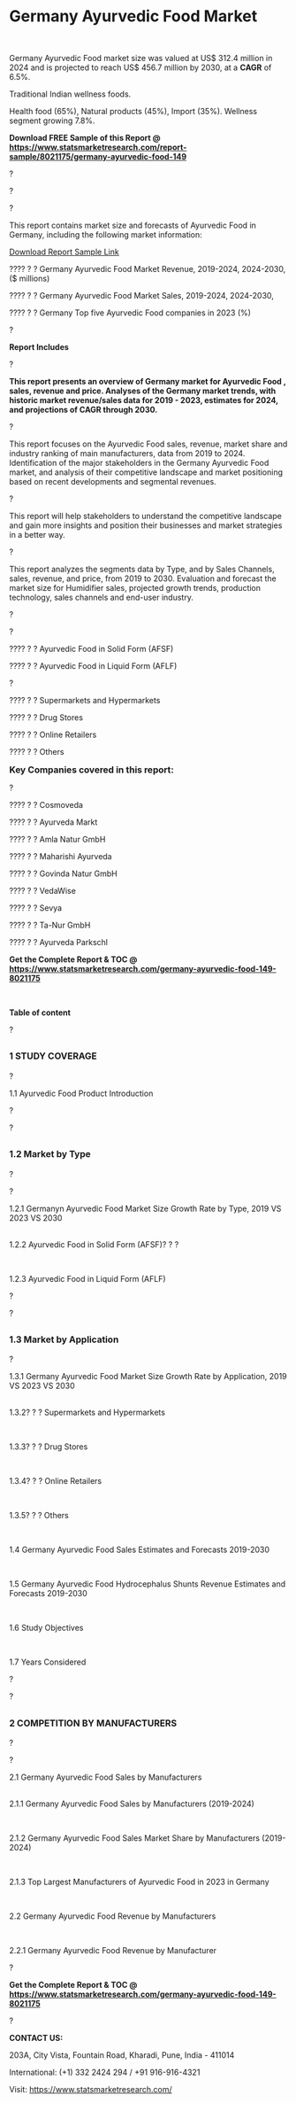 <h1>Germany Ayurvedic Food Market</h1><br/><p>Germany Ayurvedic Food market size was valued at US$ 312.4 million in 2024 and is projected to reach US$ 456.7 million by 2030, at a <strong>CAGR</strong> of 6.5%.</p>
 
 
 
 <p>Traditional Indian wellness foods.</p>
 
 
 
 <p>Health food (65%), Natural products (45%), Import (35%). Wellness segment growing 7.8%.</p>
 
 
 
 <div><b>Download FREE Sample of this Report @ <a href="https://www.statsmarketresearch.com/download-free-sample/8021175/germany-ayurvedic-food-149">https://www.statsmarketresearch.com/report-sample/8021175/germany-ayurvedic-food-149</a></b></div>
 
 
 
 <p>? </p>
 
 
 
 <p>? </p>
 
 
 
 <p>? </p>
 
 
 
 <p>This report contains market size and forecasts of Ayurvedic Food in Germany, including the following market information:</p>
 
 
 
 <p><a href="https://www.statsmarketresearch.com/download-free-sample/8021175/germany-ayurvedic-food-149">Download Report Sample Link</a></p>
 
 
 
 <p>???? ? ? Germany Ayurvedic Food Market Revenue, 2019-2024, 2024-2030, ($ millions)</p>
 
 
 
 <p>???? ? ? Germany Ayurvedic Food Market Sales, 2019-2024, 2024-2030,</p>
 
 
 
 <p>???? ? ? Germany Top five Ayurvedic Food companies in 2023 (%)</p>
 
 
 
 <p>? </p>
 
 
 
 <p><strong>Report Includes</strong></p>
 
 
 
 <p>? </p>
 
 
 
 <p><strong>This report presents an overview of Germany market for Ayurvedic Food , sales, revenue and price. Analyses of the Germany market trends, with historic market revenue/sales data for 2019 - 2023, estimates for 2024, and projections of <strong>CAGR</strong> through 2030.</strong></p>
 
 
 
 <p>? </p>
 
 
 
 <p>This report focuses on the Ayurvedic Food sales, revenue, market share and industry ranking of main manufacturers, data from 2019 to 2024. Identification of the major stakeholders in the Germany Ayurvedic Food market, and analysis of their competitive landscape and market positioning based on recent developments and segmental revenues.</p>
 
 
 
 <p>? </p>
 
 
 
 <p>This report will help stakeholders to understand the competitive landscape and gain more insights and position their businesses and market strategies in a better way.</p>
 
 
 
 <p>? </p>
 
 
 
 <p>This report analyzes the segments data by Type, and by Sales Channels, sales, revenue, and price, from 2019 to 2030. Evaluation and forecast the market size for Humidifier sales, projected growth trends, production technology, sales channels and end-user industry.</p>
 
 
 
 <p>? </p>
 
 
 
 <p>? </p>
 
 
 
 <p>???? ? ? Ayurvedic Food in Solid Form (AFSF)</p>
 
 
 
 <p>???? ? ? Ayurvedic Food in Liquid Form (AFLF)</p>
 
 
 
 <p>? </p>
 
 
 
 <p>???? ? ? Supermarkets and Hypermarkets</p>
 
 
 
 <p>???? ? ? Drug Stores</p>
 
 
 
 <p>???? ? ? Online Retailers</p>
 
 
 
 <p>???? ? ? Others</p>
 
 
 
 <p><span style="font-size:16px"><strong>Key Companies covered in this report:</strong></span></p>
 
 
 
 <p>? </p>
 
 
 
 <p>???? ? ? Cosmoveda</p>
 
 
 
 <p>???? ? ? Ayurveda Markt</p>
 
 
 
 <p>???? ? ? Amla Natur GmbH</p>
 
 
 
 <p>???? ? ? Maharishi Ayurveda</p>
 
 
 
 <p>???? ? ? Govinda Natur GmbH</p>
 
 
 
 <p>???? ? ? VedaWise</p>
 
 
 
 <p>???? ? ? Sevya</p>
 
 
 
 <p>???? ? ? Ta-Nur GmbH</p>
 
 
 
 <p>???? ? ? Ayurveda Parkschl</p>
 
 
 
 <div><b>Get the Complete Report & TOC @ <a href="https://www.statsmarketresearch.com/germany-ayurvedic-food-149-8021175">https://www.statsmarketresearch.com/germany-ayurvedic-food-149-8021175</a></b></div>
 
 
 
 <p><br />
 
 <b>Table of content</b></p>
 
 
 
 <p>? </p>
 
 
 
 <h2><span style="font-size:16px"><strong>1 STUDY COVERAGE</strong></span></h2>
 
 
 
 <p>? </p>
 
 
 
 <p>1.1 Ayurvedic Food Product Introduction</p>
 
 
 
 <p>? </p>
 
 
 
 <p>? </p>
 
 
 
 <h2><span style="font-size:16px"><strong>1.2 Market by Type</strong></span></h2>
 
 
 
 <p>? </p>
 
 
 
 <p>? </p>
 
 
 
 <p>1.2.1 Germanyn Ayurvedic Food Market Size Growth Rate by Type, 2019 VS 2023 VS 2030<br />
 
 <br />
 
 1.2.2 Ayurvedic Food in Solid Form (AFSF)? ? ? <br />
 
 <br />
 
 1.2.3 Ayurvedic Food in Liquid Form (AFLF)<br />
 
 ? </p>
 
 
 
 <p>? </p>
 
 
 
 <h2><span style="font-size:16px"><strong>1.3 Market by Application</strong></span></h2>
 
 
 
 <p>? </p>
 
 
 
 <p>1.3.1 Germany Ayurvedic Food Market Size Growth Rate by Application, 2019 VS 2023 VS 2030<br />
 
 <br />
 
 1.3.2? ? ? Supermarkets and Hypermarkets<br />
 
 <br />
 
 1.3.3? ? ? Drug Stores<br />
 
 <br />
 
 1.3.4? ? ? Online Retailers<br />
 
 <br />
 
 1.3.5? ? ? Others<br />
 
 <br />
 
 1.4 Germany Ayurvedic Food Sales Estimates and Forecasts 2019-2030<br />
 
 <br />
 
 1.5 Germany Ayurvedic Food Hydrocephalus Shunts Revenue Estimates and Forecasts 2019-2030<br />
 
 <br />
 
 1.6 Study Objectives<br />
 
 <br />
 
 1.7 Years Considered</p>
 
 
 
 <p>? </p>
 
 
 
 <p>? </p>
 
 
 
 <h2><span style="font-size:16px"><strong>2 COMPETITION BY MANUFACTURERS</strong></span></h2>
 
 
 
 <p>? </p>
 
 
 
 <p>? </p>
 
 
 
 <p>2.1 Germany Ayurvedic Food Sales by Manufacturers<br />
 
 <br />
 
 2.1.1 Germany Ayurvedic Food Sales by Manufacturers (2019-2024)<br />
 
 <br />
 
 2.1.2 Germany Ayurvedic Food Sales Market Share by Manufacturers (2019-2024)<br />
 
 <br />
 
 2.1.3 Top Largest Manufacturers of Ayurvedic Food in 2023 in Germany<br />
 
 <br />
 
 2.2 Germany Ayurvedic Food Revenue by Manufacturers<br />
 
 <br />
 
 2.2.1 Germany Ayurvedic Food Revenue by Manufacturer</p>
 
 
 
 <p>? </p>
 
 
 
 <div><b>Get the Complete Report & TOC @ <a href="https://www.statsmarketresearch.com/germany-ayurvedic-food-149-8021175">https://www.statsmarketresearch.com/germany-ayurvedic-food-149-8021175</a></b></div>
 
 
 
 <p>? </p>
 
 
 
 <p><b>CONTACT US:</b><br />
 
 203A, City Vista, Fountain Road, Kharadi, Pune, India - 411014<br />
 
 International: (+1) 332 2424 294 / +91 916-916-4321<br />
 
 Visit: <a href="https://www.statsmarketresearch.com/">https://www.statsmarketresearch.com/</a></p>